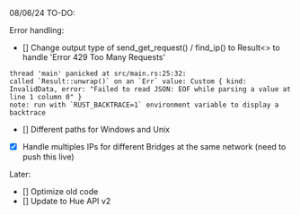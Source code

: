 08/06/24
TO-DO:


Error handling:
- [] Change output type of send_get_request() / find_ip() to Result<> to handle 'Error 429 Too Many Requests'
```
thread 'main' panicked at src/main.rs:25:32:
called `Result::unwrap()` on an `Err` value: Custom { kind: InvalidData, error: "Failed to read JSON: EOF while parsing a value at line 1 column 0" }
note: run with `RUST_BACKTRACE=1` environment variable to display a backtrace
```
- [] Different paths for Windows and Unix
- [x] Handle multiples IPs for different Bridges at the same network (need to push this live)

Later:
- [] Optimize old code
- [] Update to Hue API v2
